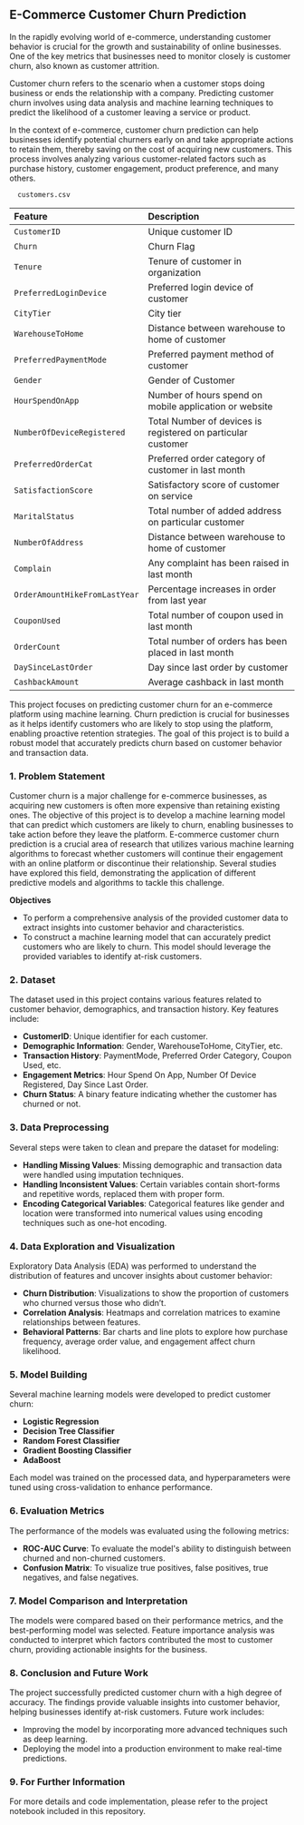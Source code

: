 ## E-Commerce Customer Churn Prediction

In the rapidly evolving world of e-commerce, understanding customer behavior is crucial for the growth and sustainability of online businesses. One of the key metrics that businesses need to monitor closely is customer churn, also known as customer attrition.

Customer churn refers to the scenario when a customer stops doing business or ends the relationship with a company. Predicting customer churn involves using data analysis and machine learning techniques to predict the likelihood of a customer leaving a service or product.

In the context of e-commerce, customer churn prediction can help businesses identify potential churners early on and take appropriate actions to retain them, thereby saving on the cost of acquiring new customers. This process involves analyzing various customer-related factors such as purchase history, customer engagement, product preference, and many others.

```
  customers.csv
```

| Feature     | Description                     |
| :---------- | :------------------------------ |
| `CustomerID`| Unique customer ID      |
| `Churn` | Churn Flag    |
| `Tenure`| Tenure of customer in organization      |
| `PreferredLoginDevice`| Preferred login device of customer      |
| `CityTier`| City tier     |
| `WarehouseToHome` | Distance between warehouse to home of customer   |
| `PreferredPaymentMode`| Preferred payment method of customer    |
| `Gender`| Gender of Customer      |
| `HourSpendOnApp`| Number of hours spend on mobile application or website      |
| `NumberOfDeviceRegistered` | Total Number of devices is registered on particular customer    |
| `PreferredOrderCat`| Preferred order category of customer in last month      |
| `SatisfactionScore`| Satisfactory score of customer on service      |
| `MaritalStatus`| Total number of added address on particular customer    |
| `NumberOfAddress` | Distance between warehouse to home of customer   |
| `Complain`| Any complaint has been raised in last month    |
| `OrderAmountHikeFromLastYear`| Percentage increases in order from last year      |
| `CouponUsed`| Total number of coupon used in last month    |
| `OrderCount` | Total number of orders has been placed in last month   |
| `DaySinceLastOrder`| Day since last order by customer    |
| `CashbackAmount`| Average cashback in last month      |


This project focuses on predicting customer churn for an e-commerce platform using machine learning. Churn prediction is crucial for businesses as it helps identify customers who are likely to stop using the platform, enabling proactive retention strategies. The goal of this project is to build a robust model that accurately predicts churn based on customer behavior and transaction data.

### 1. Problem Statement
Customer churn is a major challenge for e-commerce businesses, as acquiring new customers is often more expensive than retaining existing ones. The objective of this project is to develop a machine learning model that can predict which customers are likely to churn, enabling businesses to take action before they leave the platform. E-commerce customer churn prediction is a crucial area of research that utilizes various machine learning algorithms to forecast whether customers will continue their engagement with an online platform or discontinue their relationship. Several studies have explored this field, demonstrating the application of different predictive models and algorithms to tackle this challenge.

**Objectives**
- To perform a comprehensive analysis of the provided customer data to extract insights into customer behavior and characteristics.
- To construct a machine learning model that can accurately predict customers who are likely to churn. This model should leverage the provided variables to identify at-risk customers.

### 2. Dataset
The dataset used in this project contains various features related to customer behavior, demographics, and transaction history. Key features include:
- **CustomerID**: Unique identifier for each customer.
- **Demographic Information**: Gender, WarehouseToHome, CityTier, etc.
- **Transaction History**: PaymentMode, Preferred Order Category, Coupon Used, etc.
- **Engagement Metrics**: Hour Spend On App, Number Of Device Registered, Day Since Last Order.
- **Churn Status**: A binary feature indicating whether the customer has churned or not.

### 3. Data Preprocessing
Several steps were taken to clean and prepare the dataset for modeling:
- **Handling Missing Values**: Missing demographic and transaction data were handled using imputation techniques.
- **Handling Inconsistent Values**: Certain variables contain short-forms and repetitive words, replaced them with proper form.
- **Encoding Categorical Variables**: Categorical features like gender and location were transformed into numerical values using encoding techniques such as one-hot encoding.

### 4. Data Exploration and Visualization
Exploratory Data Analysis (EDA) was performed to understand the distribution of features and uncover insights about customer behavior:
- **Churn Distribution**: Visualizations to show the proportion of customers who churned versus those who didn’t.
- **Correlation Analysis**: Heatmaps and correlation matrices to examine relationships between features.
- **Behavioral Patterns**: Bar charts and line plots to explore how purchase frequency, average order value, and engagement affect churn likelihood.

### 5. Model Building
Several machine learning models were developed to predict customer churn:
- **Logistic Regression**
- **Decision Tree Classifier**
- **Random Forest Classifier**
- **Gradient Boosting Classifier**
- **AdaBoost**

Each model was trained on the processed data, and hyperparameters were tuned using cross-validation to enhance performance.

### 6. Evaluation Metrics
The performance of the models was evaluated using the following metrics:
- **ROC-AUC Curve**: To evaluate the model's ability to distinguish between churned and non-churned customers.
- **Confusion Matrix**: To visualize true positives, false positives, true negatives, and false negatives.

### 7. Model Comparison and Interpretation
The models were compared based on their performance metrics, and the best-performing model was selected. Feature importance analysis was conducted to interpret which factors contributed the most to customer churn, providing actionable insights for the business.

### 8. Conclusion and Future Work
The project successfully predicted customer churn with a high degree of accuracy. The findings provide valuable insights into customer behavior, helping businesses identify at-risk customers. Future work includes:
- Improving the model by incorporating more advanced techniques such as deep learning.
- Deploying the model into a production environment to make real-time predictions.

### 9. For Further Information
For more details and code implementation, please refer to the project notebook included in this repository.
